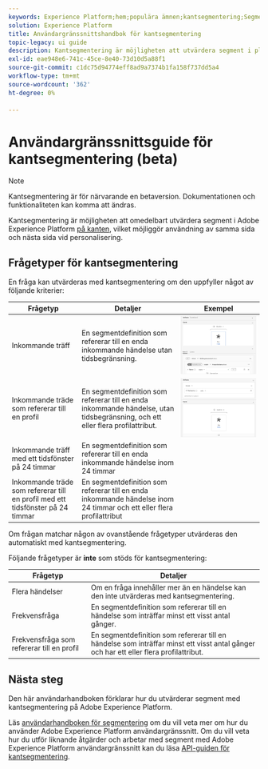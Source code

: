 ```yaml
---
keywords: Experience Platform;hem;populära ämnen;kantsegmentering;Segmentering;Segmenteringstjänst;segmenteringstjänst;ui guide;streaming edge;
solution: Experience Platform
title: Användargränssnittshandbok för kantsegmentering
topic-legacy: ui guide
description: Kantsegmentering är möjligheten att utvärdera segment i plattformen direkt, vilket möjliggör användning av samma sida och nästa sida.
exl-id: eae948e6-741c-45ce-8e40-73d10d5a88f1
source-git-commit: c1dc75d94774eff8ad9a7374b1fa158f737dd5a4
workflow-type: tm+mt
source-wordcount: '362'
ht-degree: 0%

---
```


# Användargränssnittsguide för kantsegmentering (beta)

>[!NOTE]
>
>Kantsegmentering är för närvarande en betaversion. Dokumentationen och funktionaliteten kan komma att ändras.

Kantsegmentering är möjligheten att omedelbart utvärdera segment i Adobe Experience Platform [på kanten](../../edge/home.md), vilket möjliggör användning av samma sida och nästa sida vid personalisering.

## Frågetyper för kantsegmentering

En fråga kan utvärderas med kantsegmentering om den uppfyller något av följande kriterier:

| Frågetyp | Detaljer | Exempel |
| ---------- | ------- | ------- |
| Inkommande träff | En segmentdefinition som refererar till en enda inkommande händelse utan tidsbegränsning. | ![](../images/ui/edge-segmentation/incoming-hit.png) |
| Inkommande träde som refererar till en profil | En segmentdefinition som refererar till en enda inkommande händelse, utan tidsbegränsning, och ett eller flera profilattribut. | ![](../images/ui/edge-segmentation/profile-hit.png) |
| Inkommande träff med ett tidsfönster på 24 timmar | En segmentdefinition som refererar till en enda inkommande händelse inom 24 timmar |  |
| Inkommande träde som refererar till en profil med ett tidsfönster på 24 timmar | En segmentdefinition som refererar till en enda inkommande händelse inom 24 timmar och ett eller flera profilattribut |  |

Om frågan matchar någon av ovanstående frågetyper utvärderas den automatiskt med kantsegmentering.

Följande frågetyper är **inte** som stöds för kantsegmentering:

| Frågetyp | Detaljer |
| ---------- | ------- |
| Flera händelser | Om en fråga innehåller mer än en händelse kan den inte utvärderas med kantsegmentering. |
| Frekvensfråga | En segmentdefinition som refererar till en händelse som inträffar minst ett visst antal gånger. |  |
| Frekvensfråga som refererar till en profil | En segmentdefinition som refererar till en händelse som inträffar minst ett visst antal gånger och har ett eller flera profilattribut. |  |

## Nästa steg

Den här användarhandboken förklarar hur du utvärderar segment med kantsegmentering på Adobe Experience Platform.

Läs [användarhandboken för segmentering](./overview.md) om du vill veta mer om hur du använder Adobe Experience Platform användargränssnitt. Om du vill veta hur du utför liknande åtgärder och arbetar med segment med Adobe Experience Platform användargränssnitt kan du läsa [API-guiden för kantsegmentering](../api/edge-segmentation.md).
